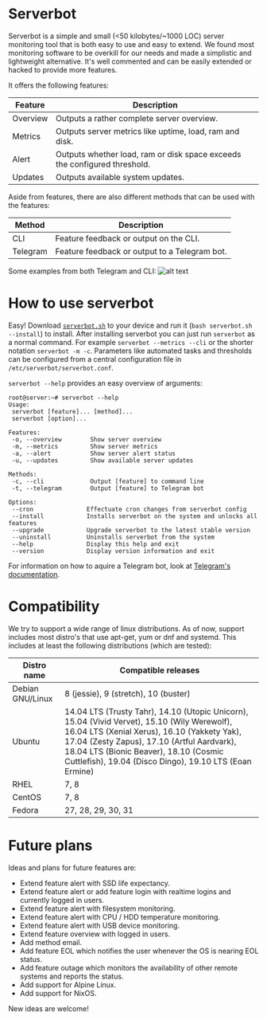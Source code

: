 # Serverbot
Serverbot is a simple and small (<50 kilobytes/~1000 LOC) server monitoring tool that is both easy to use and easy to extend. We found most monitoring software to be overkill for our needs and made a simplistic and lightweight alternative. It's well commented and can be easily extended or hacked to provide more features.

It offers the following features:

| Feature | Description |
| ------- | ----------- |
| Overview | Outputs a rather complete server overview. |
| Metrics | Outputs server metrics like uptime, load, ram and disk. |
| Alert | Outputs whether load, ram or disk space exceeds the configured threshold. |
| Updates | Outputs available system updates. |

Aside from features, there are also different methods that can be used with the features:

| Method | Description |
| ------ | ----------- |
| CLI | Feature feedback or output on the CLI. |
| Telegram | Feature feedback or output to a Telegram bot. |

Some examples from both Telegram and CLI:
![alt text](https://raw.githubusercontent.com/nozel-org/serverbot/master/overview.jpg "feature examples")

# How to use serverbot
Easy! Download [`serverbot.sh`](https://raw.githubusercontent.com/nozel-org/serverbot/master/serverbot.sh) to your device and run it (`bash serverbot.sh --install`) to install. After installing serverbot you can just run `serverbot` as a normal command. For example `serverbot --metrics --cli` or the shorter notation `serverbot -m -c`. Parameters like automated tasks and thresholds can be configured from a central configuration file in `/etc/serverbot/serverbot.conf`.

`serverbot --help` provides an easy overview of arguments:
```
root@server:~# serverbot --help
Usage:
 serverbot [feature]... [method]...
 serverbot [option]...

Features:
 -o, --overview        Show server overview
 -m, --metrics         Show server metrics
 -a, --alert           Show server alert status
 -u, --updates         Show available server updates

Methods:
 -c, --cli             Output [feature] to command line
 -t, --telegram        Output [feature] to Telegram bot

Options:
 --cron               Effectuate cron changes from serverbot config
 --install            Installs serverbot on the system and unlocks all features
 --upgrade            Upgrade serverbot to the latest stable version
 --uninstall          Uninstalls serverbot from the system
 --help               Display this help and exit
 --version            Display version information and exit
```

For information on how to aquire a Telegram bot, look at [Telegram's documentation](https://core.telegram.org/bots).

# Compatibility
We try to support a wide range of linux distributions. As of now, support includes most distro's that use apt-get, yum or dnf and systemd. This includes at least the following distributions (which are tested):

| Distro name | Compatible releases |
| ----------- | ------------------- |
| Debian GNU/Linux | 8 (jessie), 9 (stretch), 10 (buster) |
| Ubuntu | 14.04 LTS (Trusty Tahr), 14.10 (Utopic Unicorn), 15.04 (Vivid Vervet), 15.10 (Wily Werewolf), 16.04 LTS (Xenial Xerus), 16.10 (Yakkety Yak), 17.04 (Zesty Zapus), 17.10 (Artful Aardvark), 18.04 LTS (Bionic Beaver), 18.10 (Cosmic Cuttlefish), 19.04 (Disco Dingo), 19.10 LTS (Eoan Ermine) |
| RHEL | 7, 8 |
| CentOS | 7, 8 |
| Fedora | 27, 28, 29, 30, 31 |

# Future plans
Ideas and plans for future features are:

* Extend feature alert with SSD life expectancy.
* Extend feature alert or add feature login with realtime logins and currently logged in users.
* Extend feature alert with filesystem monitoring.
* Extend feature alert with CPU / HDD temperature monitoring.
* Extend feature alert with USB device monitoring.
* Extend feature overview with logged in users.
* Add method email.
* Add feature EOL which notifies the user whenever the OS is nearing EOL status.
* Add feature outage which monitors the availability of other remote systems and reports the status.
* Add support for Alpine Linux.
* Add support for NixOS.

New ideas are welcome!
